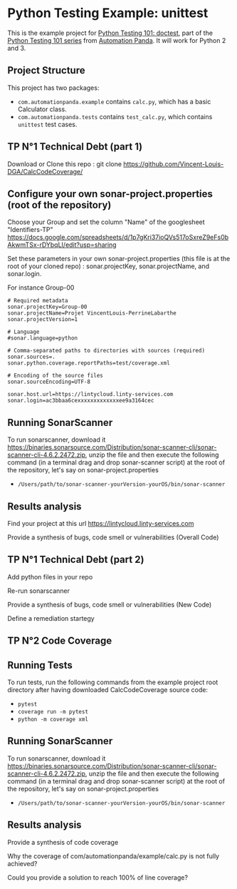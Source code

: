 Python Testing Example: unittest
================================
This is the example project for
[Python Testing 101: doctest](https://automationpanda.com/2017/03/06/python-testing-101-doctest/),
part of the
[Python Testing 101 series](https://automationpanda.com/2017/03/06/python-testing-101-introduction/)
from [Automation Panda](https://automationpanda.com/).
It will work for Python 2 and 3.

Project Structure
-----------------
This project has two packages:
* `com.automationpanda.example` contains `calc.py`, which has a basic Calculator class.
* `com.automationpanda.tests` contains `test_calc.py`, which contains `unittest` test cases.


TP N°1 Technical Debt (part 1)
-----------------


Download or Clone this repo : git clone https://github.com/Vincent-Louis-DGA/CalcCodeCoverage/



Configure your own sonar-project.properties (root of the repository)
-------------
Choose your Group and set the column "Name" of the googlesheet "Identifiers-TP" https://docs.google.com/spreadsheets/d/1p7gKri37ioQVs517oSxreZ9eFs0bAkwmTSx-rDYbqLI/edit?usp=sharing


Set these parameters in your own sonar-project.properties (this file is at the root of your cloned repo) : sonar.projectKey, sonar.projectName, and sonar.login.


For instance Group-00


    # Required metadata
    sonar.projectKey=Group-00
    sonar.projectName=Projet VincentLouis-PerrineLabarthe 
    sonar.projectVersion=1

    # Language
    #sonar.language=python

    # Comma-separated paths to directories with sources (required)
    sonar.sources=.
    sonar.python.coverage.reportPaths=test/coverage.xml

    # Encoding of the source files
    sonar.sourceEncoding=UTF-8

    sonar.host.url=https://lintycloud.linty-services.com
    sonar.login=ac3bbaa6cexxxxxxxxxxxxxee9a3164cec


Running SonarScanner
-------------
To run sonarscanner, download it https://binaries.sonarsource.com/Distribution/sonar-scanner-cli/sonar-scanner-cli-4.6.2.2472.zip, unzip the file and then execute the following command (in a terminal drag and drop sonar-scanner script) at the root of the repository, let's say on sonar-project.properties
* `/Users/path/to/sonar-scanner-yourVersion-yourOS/bin/sonar-scanner`

Results analysis
-------------
Find your project at this url https://lintycloud.linty-services.com

Provide a synthesis of bugs, code smell or vulnerabilities (Overall Code)



TP N°1 Technical Debt (part 2)
-----------------

Add python files in your repo

Re-run sonarscanner

Provide a synthesis of bugs, code smell or vulnerabilities (New Code)

Define a remediation startegy



TP N°2 Code Coverage
-----------------


Running Tests
-------------

To run tests, run the following commands from the example project root directory after having downloaded CalcCodeCoverage source code:
* `pytest`
* `coverage run -m pytest`
* `python -m coverage xml`


Running SonarScanner
-------------
To run sonarscanner, download it https://binaries.sonarsource.com/Distribution/sonar-scanner-cli/sonar-scanner-cli-4.6.2.2472.zip, unzip the file and then execute the following command (in a terminal drag and drop sonar-scanner script) at the root of the repository, let's say on sonar-project.properties
* `/Users/path/to/sonar-scanner-yourVersion-yourOS/bin/sonar-scanner`


Results analysis
-------------
Provide a synthesis of code coverage

Why the coverage of com/automationpanda/example/calc.py is not fully achieved?

Could you provide a solution to reach 100% of line coverage?


